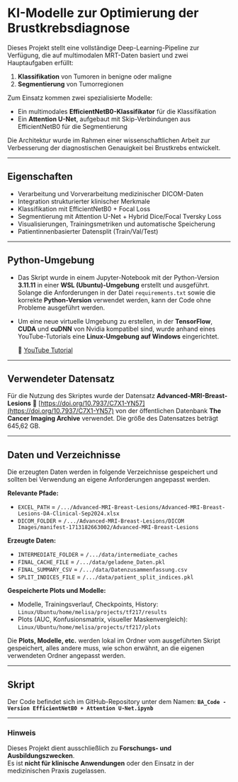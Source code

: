 # KI-Modelle zur Optimierung der Brustkrebsdiagnose

Dieses Projekt stellt eine vollständige Deep-Learning-Pipeline zur Verfügung, die auf multimodalen MRT-Daten basiert und zwei Hauptaufgaben erfüllt:

1. **Klassifikation** von Tumoren in benigne oder maligne  
2. **Segmentierung** von Tumorregionen

Zum Einsatz kommen zwei spezialisierte Modelle:

- Ein multimodales **EfficientNetB0-Klassifikator** für die Klassifikation  
- Ein **Attention U-Net**, aufgebaut mit Skip-Verbindungen aus EfficientNetB0 für die Segmentierung  

Die Architektur wurde im Rahmen einer wissenschaftlichen Arbeit zur Verbesserung der diagnostischen Genauigkeit bei Brustkrebs entwickelt.

---

## Eigenschaften

- Verarbeitung und Vorverarbeitung medizinischer DICOM-Daten  
- Integration strukturierter klinischer Merkmale  
- Klassifikation mit EfficientNetB0 + Focal Loss  
- Segmentierung mit Attention U-Net + Hybrid Dice/Focal Tversky Loss  
- Visualisierungen, Trainingsmetriken und automatische Speicherung  
- Patientinnenbasierter Datensplit (Train/Val/Test)

---

## Python-Umgebung

- Das Skript wurde in einem Jupyter-Notebook mit der Python-Version **3.11.11** in einer **WSL (Ubuntu)-Umgebung** erstellt und ausgeführt.  
  Solange die Anforderungen in der Datei ``requirements.txt`` sowie die korrekte **Python-Version** verwendet werden, kann der Code ohne Probleme ausgeführt werden.

- Um eine neue virtuelle Umgebung zu erstellen, in der **TensorFlow**, **CUDA** und **cuDNN** von Nvidia kompatibel sind, wurde anhand eines YouTube-Tutorials eine **Linux-Umgebung auf Windows** eingerichtet.  

  🔗 [YouTube Tutorial](https://www.youtube.com/watch?v=1u1OK54J7D8&list=WL&index=31&t=2171s)

---

## Verwendeter Datensatz

Für die Nutzung des Skriptes wurde der Datensatz **Advanced-MRI-Breast-Lesions** 🔗 [https://doi.org/10.7937/C7X1-YN57](https://doi.org/10.7937/C7X1-YN57) von der öffentlichen Datenbank **The Cancer Imaging Archive** verwendet.
Die größe des Datensatzes beträgt 645,62 GB.

---

## Daten und Verzeichnisse

Die erzeugten Daten werden in folgende Verzeichnisse gespeichert und sollten bei Verwendung an eigene Anforderungen angepasst werden.

**Relevante Pfade:**
- `EXCEL_PATH` = `/.../Advanced-MRI-Breast-Lesions/Advanced-MRI-Breast-Lesions-DA-Clinical-Sep2024.xlsx`  
- `DICOM_FOLDER` = `/.../Advanced-MRI-Breast-Lesions/DICOM Images/manifest-1713182663002/Advanced-MRI-Breast-Lesions`  

**Erzeugte Daten:**
- `INTERMEDIATE_FOLDER` = `/.../data/intermediate_caches`  
- `FINAL_CACHE_FILE` = `/.../data/geladene_Daten.pkl`  
- `FINAL_SUMMARY_CSV` = `/.../data/Datenzusammenfassung.csv`  
- `SPLIT_INDICES_FILE` = `/.../data/patient_split_indices.pkl`

**Gespeicherte Plots und Modelle:**
- Modelle, Trainingsverlauf, Checkpoints, History: `Linux/Ubuntu/home/melisa/projects/tf217/results`  
- Plots (AUC, Konfusionsmatrix, visueller Maskenvergleich): `Linux/Ubuntu/home/melisa/projects/tf217/plots`

Die **Plots, Modelle, etc.** werden lokal im Ordner vom ausgeführten Skript gespeichert, alles andere muss, wie schon erwähnt, an die eigenen verwendeten Ordner angepasst werden.

---

## Skript

Der Code befindet sich im GitHub-Repository unter dem Namen: **`BA_Code - Version EfficientNetB0 + Attention U-Net.ipynb`**

---

### Hinweis

Dieses Projekt dient ausschließlich zu **Forschungs- und Ausbildungszwecken**.  
Es ist **nicht für klinische Anwendungen** oder den Einsatz in der medizinischen Praxis zugelassen.
